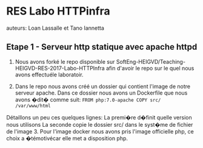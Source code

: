 # RES Labo HTTPinfra

auteurs: Loan Lassalle et Tano Iannetta

## Etape 1 - Serveur http statique avec apache httpd

1. Nous avons forké le repo disponible sur SoftEng-HEIGVD/Teaching-HEIGVD-RES-2017-Labo-HTTPInfra afin d'avoir le repo sur le quel nous avons effectuéle laboratoir.

2. Dans le repo nous avons créé un dossier qui contient l'image de notre serveur apache. Dans ce dossier nous avons un Dockerfile que nous avons �dit� comme suit:
`
FROM php:7.0-apache
COPY src/ /var/www/html
`   

Détaillons un peu ces quelques lignes:
La premi�re d�finit quelle version nous utilisons
La seconde copie le dossier src/ dans le syst�me de fichier de l'image
3. Pour l'image docker nous avons pris l'image officielle php, ce choix a �témotivécar elle met a disposition php.
